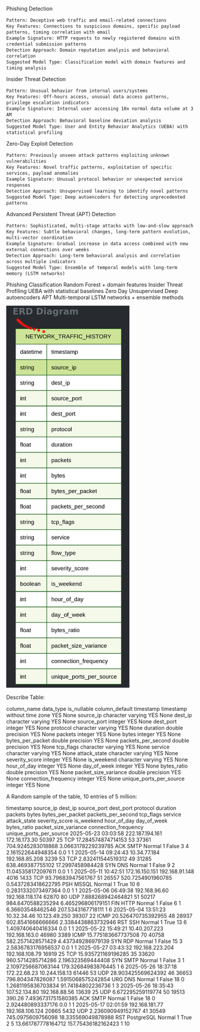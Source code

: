 

Phishing Detection

    Pattern: Deceptive web traffic and email-related connections
    Key Features: Connections to suspicious domains, specific payload patterns, timing correlation with email
    Example Signature: HTTP requests to newly registered domains with credential submission patterns
    Detection Approach: Domain reputation analysis and behavioral correlation
    Suggested Model Type: Classification model with domain features and timing analysis





Insider Threat Detection

    Pattern: Unusual behavior from internal users/systems
    Key Features: Off-hours access, unusual data access patterns, privilege escalation indicators
    Example Signature: Internal user accessing 10x normal data volume at 3 AM
    Detection Approach: Behavioral baseline deviation analysis
    Suggested Model Type: User and Entity Behavior Analytics (UEBA) with statistical profiling




Zero-Day Exploit Detection

    Pattern: Previously unseen attack patterns exploiting unknown vulnerabilities
    Key Features: Novel traffic patterns, exploitation of specific services, payload anomalies
    Example Signature: Unusual protocol behavior or unexpected service responses
    Detection Approach: Unsupervised learning to identify novel patterns
    Suggested Model Type: Deep autoencoders for detecting unprecedented patterns



Advanced Persistent Threat (APT) Detection

    Pattern: Sophisticated, multi-stage attacks with low-and-slow approach
    Key Features: Subtle behavioral changes, long-term pattern evolution, multi-vector coordination
    Example Signature: Gradual increase in data access combined with new external connections over weeks
    Detection Approach: Long-term behavioral analysis and correlation across multiple indicators
    Suggested Model Type: Ensemble of temporal models with long-term memory (LSTM networks)


Phishing 	    Classification 	Random Forest + domain features
Insider Threat 	Profiling 	    UEBA with statistical baselines
Zero Day 	    Unsupervised 	Deep autoencoders
APT 	        Multi-temporal 	LSTM networks + ensemble methods

![alt text](image.png)


Describe Table:

column_name	            data_type	                is_nullable	column_default
timestamp	            timestamp without time zone	YES	        None
source_ip	            character varying	        YES	        None
dest_ip	                character varying	        YES	        None
source_port	            integer	                    YES	        None
dest_port	            integer	                    YES	        None
protocol	            character varying	        YES	        None
duration	            double precision	        YES	        None
packets	                integer	                    YES	        None
bytes	                integer	                    YES	        None
bytes_per_packet	    double precision	        YES	        None
packets_per_second	    double precision	        YES	        None
tcp_flags	            character varying	        YES	        None
service	                character varying	        YES	        None
attack_state	        character varying	        YES	        None
severity_score	        integer	                    YES	        None
is_weekend	            character varying	        YES	        None
hour_of_day	            integer	                    YES	        None
day_of_week	            integer	                    YES	        None
bytes_ratio	            double precision	        YES	        None
packet_size_variance	double precision	        YES	        None
connection_frequency	integer	                    YES	        None
unique_ports_per_source	integer	                    YES	        None

A Random sample of the table, 10 entries of 5 million:

timestamp	source_ip	dest_ip	source_port	dest_port	protocol	duration	packets	bytes	bytes_per_packet	packets_per_second	tcp_flags	service	attack_state	severity_score	is_weekend	hour_of_day	day_of_week	bytes_ratio	packet_size_variance	connection_frequency	unique_ports_per_source
2025-05-23 03:03:58	222.187.194.161	172.16.173.30	50397	25	TCP	17.284574874714153	53	37361	704.9245283018868	3.0663178229239785	ACK	SMTP	Normal	1	False	3	4	2.161522644948354	0.0	1	1
2025-05-14 09:24:43	10.34.77.184	192.168.85.208	3239	53	TCP	2.832411544519312	49	31285	638.469387755102	17.2997458984428	SYN	DNS	Normal	1	False	9	2	11.045358172097611	0.0	1	1
2025-05-11 10:42:51	172.16.150.151	192.168.91.148	4016	1433	TCP	93.79683947561767	51	26557	520.7254901960785	0.5437283418622795	PSH	MSSQL	Normal	1	True	10	6	0.2831332073497364	0.0	1	1
2025-05-06 06:49:38	192.168.96.60	192.168.118.174	62870	80	UDP	7.888268942464821	51	50217	984.6470588235294	6.465296806179151	FIN	HTTP	Normal	1	False	6	1	6.36603548462546	207.5343167718111	1	6
2025-05-04 13:51:23	10.32.34.46	10.123.49.250	39307	22	ICMP	20.526470735392955	48	28937	602.8541666666666	2.3384438863732946	RST	SSH	Normal	1	True	13	6	1.409740640416334	0.0	1	1
2025-05-22 15:49:21	10.40.207.223	192.168.163.0	46980	3389	ICMP	15.775183667737508	70	40758	582.2571428571429	4.437349286979139	SYN	RDP	Normal	1	False	15	3	2.5836783176956537	0.0	1	1
2025-05-27 03:43:32	192.168.223.204	192.168.108.79	16919	25	TCP	15.935721169196285	35	33620	960.5714285714286	2.196323569444408	SYN	SMTP	Normal	1	False	3	1	2.1097256687063144	179.32684983876445	1	6
2025-05-26 18:37:18	172.22.68.23	10.244.158.13	61446	53	UDP	28.903425569624392	46	36653	796.804347826087	1.5915068575242854	URG	DNS	Normal	1	False	18	0	1.2681195836703834	91.74184802236736	1	3
2025-05-26 18:35:43	107.52.134.80	192.168.88.56	13639	25	UDP	6.672295259119774	50	19513	390.26	7.4936731751580385	ACK	SMTP	Normal	1	False	18	0	2.924480893337176	0.0	1	1
2025-05-17 02:01:59	192.168.181.77	192.168.106.124	20865	5432	UDP	2.236090949152767	41	30549	745.0975609756098	18.335569049878988	RST	PostgreSQL	Normal	1	True	2	5	13.661787778164712	157.75436182162423	1	10